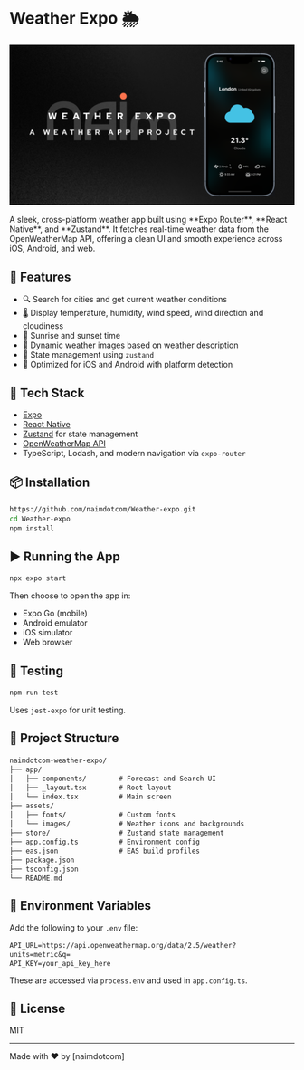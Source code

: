 # Weather Expo 🌦️

<p align="center">
<img src="./readme_images/preview.png" width="800" />
</p>
A sleek, cross-platform weather app built using **Expo Router**, **React Native**, and **Zustand**. It fetches real-time weather data from the OpenWeatherMap API, offering a clean UI and smooth experience across iOS, Android, and web.

## 🚀 Features

- 🔍 Search for cities and get current weather conditions
- 🌡️ Display temperature, humidity, wind speed, wind direction and cloudiness
- 🌅 Sunrise and sunset time
- 🎨 Dynamic weather images based on weather description
- 🧠 State management using `zustand`
- 📱 Optimized for iOS and Android with platform detection

## 🧰 Tech Stack

- [Expo](https://expo.dev/)
- [React Native](https://reactnative.dev/)
- [Zustand](https://github.com/pmndrs/zustand) for state management
- [OpenWeatherMap API](https://openweathermap.org/api)
- TypeScript, Lodash, and modern navigation via `expo-router`

## 📦 Installation

```bash
https://github.com/naimdotcom/Weather-expo.git
cd Weather-expo
npm install
```

## ▶️ Running the App

```bash
npx expo start
```

Then choose to open the app in:

- Expo Go (mobile)
- Android emulator
- iOS simulator
- Web browser

## 🧪 Testing

```bash
npm run test
```

Uses `jest-expo` for unit testing.

## 🔧 Project Structure

```
naimdotcom-weather-expo/
├── app/
│   ├── components/        # Forecast and Search UI
│   ├── _layout.tsx        # Root layout
│   └── index.tsx          # Main screen
├── assets/
│   ├── fonts/             # Custom fonts
│   └── images/            # Weather icons and backgrounds
├── store/                 # Zustand state management
├── app.config.ts          # Environment config
├── eas.json               # EAS build profiles
├── package.json
├── tsconfig.json
└── README.md
```

## 🔐 Environment Variables

Add the following to your `.env` file:

```env
API_URL=https://api.openweathermap.org/data/2.5/weather?units=metric&q=
API_KEY=your_api_key_here
```

These are accessed via `process.env` and used in `app.config.ts`.

## 📄 License

MIT

---

Made with ❤️ by [naimdotcom]
